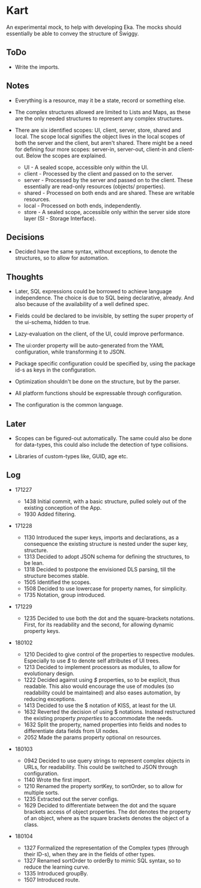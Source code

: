 Kart
====

  An experimental mock, to help with developing Eka. The mocks should essentially be able to convey the structure of Swiggy.

ToDo
----

* Write the imports.

Notes
-----

* Everything is a resource, may it be a state, record or something else.

* The complex structures allowed are limited to Lists and Maps, as these are the only needed structures to represent any complex structures.

* There are six identified scopes: UI, client, server, store, shared and local. The scope local signifies the object lives in the local scopes of both the server and the client, but aren't shared. There might be a need for defining four more scopes: server-in, server-out, client-in and client-out. Below the scopes are explained.
  * UI - A sealed scope, accessible only within the UI.
  * client - Processed by the client and passed on to the server.
  * server - Processed by the server and passed on to the client. These essentially are read-only resources (objects/ properties).
  * shared - Processed on both ends and are shared. These are writable resources.
  * local - Processed on both ends, independently.
  * store - A sealed scope, accessible only within the server side store layer (SI - Storage Interface).

Decisions
---------

* Decided have the same syntax, without exceptions, to denote the structures, so to allow for automation.

Thoughts
--------

* Later, SQL expressions could be borrowed to achieve language independence. The choice is due to SQL being declarative, already. And also because of the availability of a well defined spec.

* Fields could be declared to be invisible, by setting the super property of the ui-schema, hidden to true.

* Lazy-evaluation on the client, of the UI, could improve performance.

* The ui:order property will be auto-generated from the YAML configuration, while transforming it to JSON.

* Package specific configuration could be specified by, using the package id-s as keys in the configuration.

* Optimization shouldn't be done on the structure, but by the parser.

* All platform functions should be expressable through configuration.

* The configuration is the common language.

Later
-----

* Scopes can be figured-out automatically. The same could also be done for data-types, this could also include the detection of type collisions.

* Libraries of custom-types like, GUID, age etc.

Log
---

* 171227

  * 1438  Initial commit, with a basic structure, pulled solely out of the existing conception of the App.
  * 1930  Added filtering.

* 171228

  * 1130  Introduced the super keys, imports and declarations, as a consequence the existing structure is nested under the super key, structure.
  * 1313  Decided to adopt JSON schema for defining the structures, to be lean.
  * 1318  Decided to postpone the envisioned DLS parsing, till the structure becomes stable.
  * 1505  Identified the scopes.
  * 1508  Decided to use lowercase for property names, for simplicity.
  * 1735  Notation, group introduced.

* 171229

  * 1235  Decided to use both the dot and the square-brackets notations. First, for its readability and the second, for allowing dynamic property keys.

* 180102

  * 1210  Decided to give control of the properties to respective modules. Especially to use *$* to denote self attributes of UI trees.
  * 1213  Decided to implement processors as modules, to allow for evolutionary design.
  * 1222  Decided against using *$* properties, so to be explicit, thus readable. This also would encourage the use of modules (so readability could be maintained) and also eases automation, by reducing exceptions.
  * 1413  Decided to use the $ notation of KISS, at least for the UI.
  * 1632  Reverted the decision of using $ notations. Instead restructured the existing property *properties* to accommodate the needs.
  * 1632  Split the property, named properties into fields and nodes to differentiate data fields from UI nodes.
  * 2052  Made the params property optional on resources.

* 180103

  * 0942  Decided to use query strings to represent complex objects in URLs, for readability. This could be switched to JSON through configuration.
  * 1140  Wrote the first import.
  * 1210  Renamed the property sortKey, to sortOrder, so to allow for multiple sorts.
  * 1235  Extracted out the server configs.
  * 1629  Decided to differentiate between the dot and the square brackets access of object properties. The dot denotes the property of an object, where as the square brackets denotes the object of a class.

* 180104

  * 1327  Formalized the representation of the Complex types (through their ID-s), when they are in the fields of other types.
  * 1327  Renamed sortOrder to orderBy to mimic SQL syntax, so to reduce the learning curve.
  * 1335  Introduced groupBy.
  * 1507  Introduced route.
